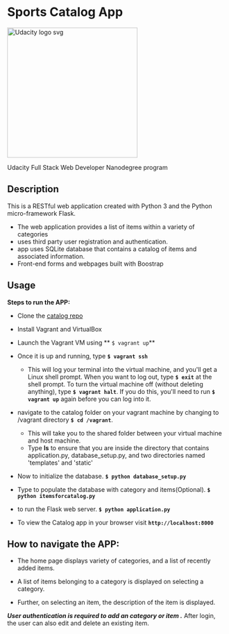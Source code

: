 # Sports Catalog App

<a href="https://www.udacity.com/">
  <img src="https://s3-us-west-1.amazonaws.com/udacity-content/rebrand/svg/logo.min.svg" width="300" alt="Udacity logo svg">
</a>

Udacity Full Stack Web Developer Nanodegree program


## Description
This is a RESTful web application created with Python 3 and the Python micro-framework Flask.

* The web application provides a list of items within a variety of categories
* uses third party user registration and authentication.
* app uses SQLite database that contains a catalog of items and associated information.
* Front-end forms and webpages built with Boostrap


## Usage
**Steps to run the APP:**

* Clone the [catalog repo](https://github.com/divyasuneeth/CatalogAPI)
* Install Vagrant and VirtualBox

* Launch the Vagrant VM using
** `$ vagrant up`**

* Once it is up and running, type
 **`$ vagrant ssh`**   
   * This will log your terminal into the virtual machine, and you'll get a Linux shell prompt. When you want to log out, type **`$ exit`** at the shell prompt.  To turn the virtual machine off (without deleting anything), type **`$ vagrant halt`**. If you do this, you'll need to run **`$ vagrant up`** again before you can log into it.

* navigate to the catalog folder on your vagrant machine by changing to /vagrant directory
**`$ cd /vagrant`**.
   * This will take you to the shared folder between your virtual machine and host machine.
   * Type **ls** to ensure that you are inside the directory that contains application.py, database_setup.py, and two directories named 'templates' and 'static'

* Now to initialize the database.
**`$ python database_setup.py`**

* Type to populate the database with category and items(Optional).
**`$ python itemsforcatalog.py`**  

* to run the Flask web server.
**`$ python application.py`**

* To view the Catalog app in your browser visit
**`http://localhost:8000 `**


## How to navigate the APP:

* The home page displays variety of categories, and a list of recently added items.

* A list of items belonging to a category is displayed on selecting a category.

* Further, on selecting an item, the description of the item is displayed.

__*User authentication is required to add an category or item .*__
After login, the user can also edit and delete an existing item.

